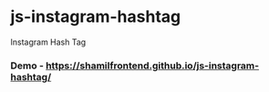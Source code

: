 # js-instagram-hashtag
Instagram Hash Tag
### Demo - https://shamilfrontend.github.io/js-instagram-hashtag/
